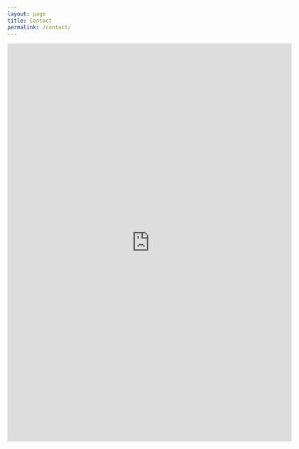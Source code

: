 ```yaml
---
layout: page
title: Contact
permalink: /contact/
---
```

<iframe src="https://docs.google.com/forms/d/e/1FAIpQLSeqeOgqKfWXTAKT-FTlVTgwWX2LFC3fB2c-8G4JD6qWsamonw/viewform?embedded=true" width="640" height="895" frameborder="0" marginheight="0" marginwidth="0">Loading...</iframe>

